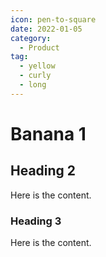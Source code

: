 ```yaml
---
icon: pen-to-square
date: 2022-01-05
category:
  - Product
tag:
  - yellow
  - curly
  - long
---
```


# Banana 1

## Heading 2

Here is the content.

### Heading 3

Here is the content.
